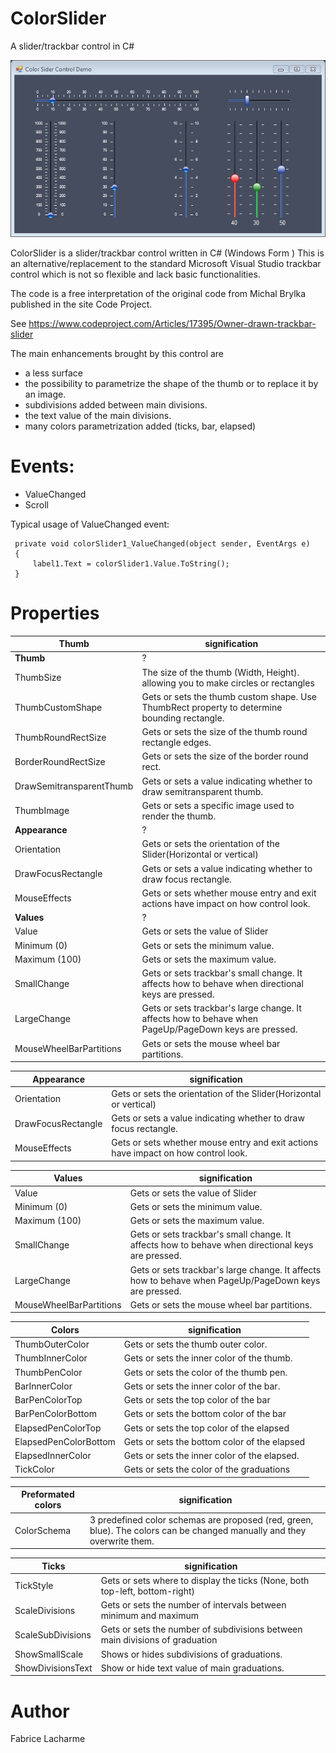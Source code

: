 # ColorSlider
A slider/trackbar control in C#

![GitHub Logo](/gifs/colorslider.jpg)

ColorSlider is a slider/trackbar control written in C# (Windows Form )
This is an alternative/replacement to the standard Microsoft Visual Studio trackbar control which is not so flexible and lack basic functionalities.

The code is a free interpretation of the original code from Michal Brylka published in the site Code Project.

See https://www.codeproject.com/Articles/17395/Owner-drawn-trackbar-slider

The main enhancements brought by this control are
* a less surface
* the possibility to parametrize the shape of the thumb or to replace it by an image.
* subdivisions added between main divisions.
* the text value of the main divisions.
* many colors parametrization added (ticks, bar, elapsed) 


# Events:
* ValueChanged
* Scroll

Typical usage of ValueChanged event:

     private void colorSlider1_ValueChanged(object sender, EventArgs e)
     {
         label1.Text = colorSlider1.Value.ToString();
     }

# Properties

Thumb | signification
------------ | -------------
**Thumb**                 | ?
ThumbSize                 | The size of the thumb (Width, Height). allowing you to make circles or rectangles
ThumbCustomShape          | Gets or sets the thumb custom shape. Use ThumbRect property to determine bounding rectangle.
ThumbRoundRectSize        | Gets or sets the size of the thumb round rectangle edges.
BorderRoundRectSize       | Gets or sets the size of the border round rect.
DrawSemitransparentThumb  | Gets or sets a value indicating whether to draw semitransparent thumb.
ThumbImage                | Gets or sets a specific image used to render the thumb.
**Appearance**            | ?
Orientation               | Gets or sets the orientation of the Slider(Horizontal or vertical)
DrawFocusRectangle        | Gets or sets a value indicating whether to draw focus rectangle.
MouseEffects              | Gets or sets whether mouse entry and exit actions have impact on how control look.
**Values**                | ?
Value                     | Gets or sets the value of Slider
Minimum (0)               | Gets or sets the minimum value.
Maximum (100)             | Gets or sets the maximum value.
SmallChange               | Gets or sets trackbar's small change. It affects how to behave when directional keys are pressed.
LargeChange               | Gets or sets trackbar's large change. It affects how to behave when PageUp/PageDown keys are pressed.
MouseWheelBarPartitions   | Gets or sets the mouse wheel bar partitions.


Appearance | signification
------------ | -------------
Orientation               | Gets or sets the orientation of the Slider(Horizontal or vertical)
DrawFocusRectangle        | Gets or sets a value indicating whether to draw focus rectangle.
MouseEffects              | Gets or sets whether mouse entry and exit actions have impact on how control look.


Values | signification
------------ | -------------
Value                     | Gets or sets the value of Slider
Minimum (0)               | Gets or sets the minimum value.
Maximum (100)             | Gets or sets the maximum value.
SmallChange               | Gets or sets trackbar's small change. It affects how to behave when directional keys are pressed.
LargeChange               | Gets or sets trackbar's large change. It affects how to behave when PageUp/PageDown keys are pressed.
MouseWheelBarPartitions   | Gets or sets the mouse wheel bar partitions.


Colors | signification
------------ | -------------
ThumbOuterColor           | Gets or sets the thumb outer color.
ThumbInnerColor           | Gets or sets the inner color of the thumb.
ThumbPenColor             | Gets or sets the color of the thumb pen.
BarInnerColor             | Gets or sets the inner color of the bar.
BarPenColorTop            | Gets or sets the top color of the bar
BarPenColorBottom         | Gets or sets the bottom color of the bar
ElapsedPenColorTop        | Gets or sets the top color of the elapsed
ElapsedPenColorBottom     | Gets or sets the bottom color of the elapsed
ElapsedInnerColor         | Gets or sets the inner color of the elapsed.
TickColor                 | Gets or sets the color of the graduations


Preformated colors | signification
--- | ---
ColorSchema               | 3 predefined color schemas are proposed (red, green, blue). The colors can be changed manually and they overwrite them.


Ticks | signification
------------ | -------------
TickStyle                 | Gets or sets where to display the ticks (None, both top-left, bottom-right)
ScaleDivisions            | Gets or sets the number of intervals between minimum and maximum
ScaleSubDivisions         | Gets or sets the number of subdivisions between main divisions of graduation
ShowSmallScale            | Shows or hides subdivisions of graduations.
ShowDivisionsText         | Show or hide text value of main graduations.




# Author
Fabrice Lacharme
